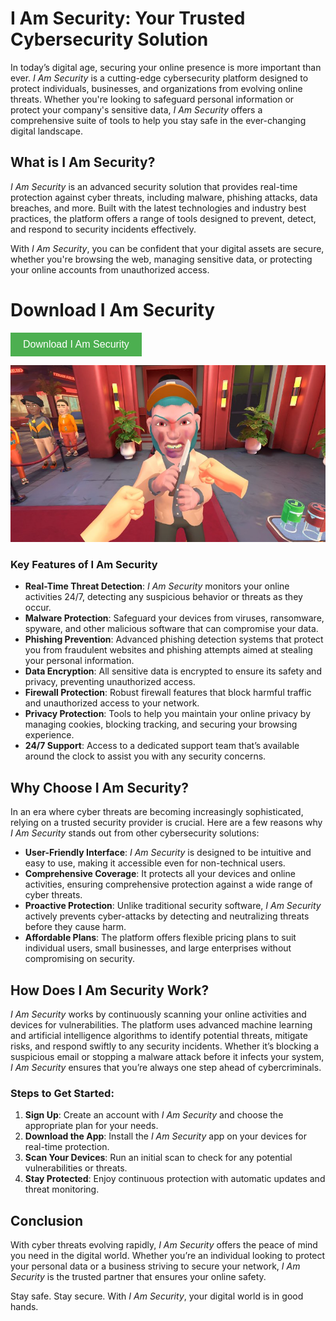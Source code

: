 # I Am Security: Your Trusted Cybersecurity Solution

In today’s digital age, securing your online presence is more important than ever. *I Am Security* is a cutting-edge cybersecurity platform designed to protect individuals, businesses, and organizations from evolving online threats. Whether you're looking to safeguard personal information or protect your company's sensitive data, *I Am Security* offers a comprehensive suite of tools to help you stay safe in the ever-changing digital landscape.

## What is I Am Security?

*I Am Security* is an advanced security solution that provides real-time protection against cyber threats, including malware, phishing attacks, data breaches, and more. Built with the latest technologies and industry best practices, the platform offers a range of tools designed to prevent, detect, and respond to security incidents effectively. 

With *I Am Security*, you can be confident that your digital assets are secure, whether you're browsing the web, managing sensitive data, or protecting your online accounts from unauthorized access.

# Download I Am Security

<a href="https://apkphat.io/i-am-security/" target="_blank">
  <button style="background-color: #4CAF50; color: white; padding: 10px 20px; font-size: 16px; border: none; cursor: pointer;">
    Download I Am Security
  </button>
</a>

![Minecraft Screenshot](https://github.com/DoLaLa123/.github/blob/main/m_img1.jpg?raw=true)

### Key Features of I Am Security

- **Real-Time Threat Detection**: *I Am Security* monitors your online activities 24/7, detecting any suspicious behavior or threats as they occur.
- **Malware Protection**: Safeguard your devices from viruses, ransomware, spyware, and other malicious software that can compromise your data.
- **Phishing Prevention**: Advanced phishing detection systems that protect you from fraudulent websites and phishing attempts aimed at stealing your personal information.
- **Data Encryption**: All sensitive data is encrypted to ensure its safety and privacy, preventing unauthorized access.
- **Firewall Protection**: Robust firewall features that block harmful traffic and unauthorized access to your network.
- **Privacy Protection**: Tools to help you maintain your online privacy by managing cookies, blocking tracking, and securing your browsing experience.
- **24/7 Support**: Access to a dedicated support team that’s available around the clock to assist you with any security concerns.

## Why Choose I Am Security?

In an era where cyber threats are becoming increasingly sophisticated, relying on a trusted security provider is crucial. Here are a few reasons why *I Am Security* stands out from other cybersecurity solutions:

- **User-Friendly Interface**: *I Am Security* is designed to be intuitive and easy to use, making it accessible even for non-technical users.
- **Comprehensive Coverage**: It protects all your devices and online activities, ensuring comprehensive protection against a wide range of cyber threats.
- **Proactive Protection**: Unlike traditional security software, *I Am Security* actively prevents cyber-attacks by detecting and neutralizing threats before they cause harm.
- **Affordable Plans**: The platform offers flexible pricing plans to suit individual users, small businesses, and large enterprises without compromising on security.

## How Does I Am Security Work?

*I Am Security* works by continuously scanning your online activities and devices for vulnerabilities. The platform uses advanced machine learning and artificial intelligence algorithms to identify potential threats, mitigate risks, and respond swiftly to any security incidents. Whether it’s blocking a suspicious email or stopping a malware attack before it infects your system, *I Am Security* ensures that you’re always one step ahead of cybercriminals.

### Steps to Get Started:
1. **Sign Up**: Create an account with *I Am Security* and choose the appropriate plan for your needs.
2. **Download the App**: Install the *I Am Security* app on your devices for real-time protection.
3. **Scan Your Devices**: Run an initial scan to check for any potential vulnerabilities or threats.
4. **Stay Protected**: Enjoy continuous protection with automatic updates and threat monitoring.

## Conclusion

With cyber threats evolving rapidly, *I Am Security* offers the peace of mind you need in the digital world. Whether you’re an individual looking to protect your personal data or a business striving to secure your network, *I Am Security* is the trusted partner that ensures your online safety.

Stay safe. Stay secure. With *I Am Security*, your digital world is in good hands.


